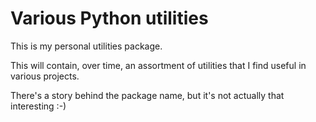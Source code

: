 # Various Python utilities

This is my personal utilities package.

This will contain, over time, an assortment of utilities that I find useful in
various projects.

There's a story behind the package name, but it's not actually that interesting
:-)
